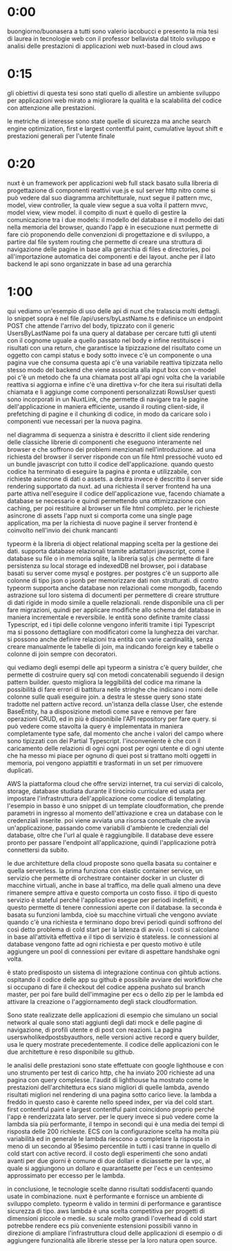 # 0:00

buongiorno/buonasera a tutti sono valerio iacobucci
e presento la mia tesi di laurea in tecnologie web con il professor bellavista
dal titolo sviluppo e analisi delle prestazioni di applicazioni web nuxt-based in cloud aws

# 0:15

gli obiettivi di questa tesi sono stati quello di allestire un ambiente sviluppo per applicazioni web mirato a migliorare la qualità e la scalabilità del codice con attenzione alle prestazioni.
<!-- sono state scelte le tecnologie nuxt come framework di sviluppo, typeorm come libreria per accesso a database e aws come fornitore di servizi cloud. -->
le metriche di interesse sono state quelle di sicurezza ma anche search engine optimization, first e largest contentful paint, cumulative layout shift e prestazioni generali per l'utente finale

# 0:20

nuxt è un framework per applicazioni web full stack basato sulla libreria di progettazione di componenti reattivi vue.js e sul server http nitro
come si può vedere dal suo diagramma architetturale, nuxt segue il pattern mvc, model, view controller, la quale view segue a sua volta il pattern mvvc, model view, view model.
il compito di nuxt è quello di gestire la comunicazione tra i due models: il modello del database e il modello dei dati nella memoria del browser, quando l'app è in esecuzione
nuxt permette di fare ciò proponendo delle convenzioni di progettazione e di sviluppo, a partire dal file system routing che permette di creare una struttura di navigazione delle pagine in base alla gerarchia di files e directories, poi all'importazione automatica dei componenti e dei layout.
anche per il lato backend le api sono organizzate in base ad una gerarchia

# 1:00

qui vediamo un'esempio di uso delle api di nuxt che tralascia molti dettagli.
lo snippet sopra è nel file /api/users/byLastName.ts e definisce un endpoint POST che
attende l'arrivo del body, tipizzato con il generic UsersByLastName
poi fa una query al database per cercare tutti gli utenti con il cognome uguale a quello passato nel body
e infine restituisce i risultati con una return, che garantisce la tipizzazione del risultato come un oggetto con campi status e body
sotto invece c'è un componente o una pagina vue che consuma questa api
c'è una variabile reattiva tipizzata nello stesso modo del backend che viene associata alla input box con v-model
poi c'è un metodo che fa una chiamata post all'api ogni volta che la variabile reattiva si aggiorna
e infine c'è una direttiva v-for che itera sui risultati della chiamata e li aggiunge come componenti personalizzati RowsUser 
questi sono incorporati in un NuxtLink, che permette di navigare tra le pagine dell'applicazione in maniera efficiente, usando il routing client-side, il prefetching di pagine e il chunking di codice, in modo da caricare solo i componenti vue necessari per la nuova pagina.

nel diagramma di sequenza a sinistra è descritto il client side rendering delle classiche librerie di componenti che eseguono interamente nel browser e che soffrono dei problemi menzionati nell'introduzione. ad una richiesta del browser il server risponde con un file html pressoché vuoto ed un bundle javascript con tutto il codice dell'applicazione. quando questo codice ha terminato di eseguire la pagina è pronta e utilizzabile, con richieste asincrone di dati o assets.
a destra invece è descritto il server side rendering supportato da nuxt. ad una richiesta il server frontend ha una parte attiva nell'eseguire il codice dell'applicazione vue, facendo chiamate a database se necessario e quindi permettendo una ottimizzazione con caching, per poi restituire al browser un file html completo. per le richieste asincrone di assets l'app nuxt si comporta come una single page application, ma per la richiesta di nuove pagine il server frontend è coinvolto nell'invio dei chunk mancanti

typeorm è la libreria di object relational mapping scelta per la gestione dei dati.
supporta database relazionali tramite adattatori javascript, come il database su file o in memoria sqlite, la libreria sql.js che permette di fare persistenza su local storage ed indexedDB nel browser, poi i database basati su server come mysql e postgres.
per postgres c'è un supporto alle colonne di tipo json o jsonb per memorizzare dati non strutturati.
di contro typeorm supporta anche database non relazionali come mongodb, facendo astrazione sul loro sistema di documenti per permettere di creare strutture di dati rigide in modo simile a quelle relazionali.
rende disponibile una cli per fare migrazioni, quindi per applicare modifiche allo schema del database in maniera incrementale e reversibile.
le entità sono definite tramite classi Typescript, ed i tipi delle colonne vengono inferiti tramite i tipi Typescript ma si possono dettagliare con modificatori come la lunghezza dei varchar.
si possono anche definire relazioni tra entità con varie cardinalità, senza creare manualmente le tabelle di join, ma indicando foreign key e tabelle o colonne di join sempre con decoratori.

qui vediamo degli esempi delle api typeorm
a sinistra c'è query builder, che permette di costruire query sql con metodi concatenabili seguendo il design pattern builder. questo migliora la leggibilità del codice ma rimane la possibilità di fare errori di battitura nelle stringhe che indicano i nomi delle colonne sulle quali eseguire join.
a destra le stesse query sono state tradotte nel pattern active record.
un'istanza della classe User, che estende BaseEntity, ha a disposizione metodi come save e remove per fare operazioni CRUD, ed in più è disponibile l'API repository per fare query.
si può vedere come stavolta la query è implementata in maniera completamente type safe, dal momento che anche i valori del campo where sono tipizzati con dei Partial Typescript.
l'inconveniente è che con il caricamento delle relazioni di ogni ogni post per ogni utente e di ogni utente che ha messo mi piace per ognuno di quei post si trattano molti oggetti in memoria, poi vengono appiattiti e trasformati in un set per rimuovere duplicati.

AWS la piattaforma cloud che offre servizi internet, tra cui servizi di calcolo, storage, database studiata durante il tirocinio curriculare ed usata per impostare l'infrastruttura dell'applicazione come codice di templating.
l'esempio in basso è uno snippet di un template cloudformation, che prende parametri in ingresso al momento dell'attivazione e crea un database con le credenziali inserite.
poi viene avviata una risorsa concettuale che avvia un'applicazione, passando come variabili d'ambiente le credenziali del database, oltre che l'url al quale è raggiungibile. Il database deve essere pronto per passare l'endpoint all'applicazione, quindi l'applicazione potrà connettersi da subito.

le due architetture della cloud proposte sono quella basata su container e quella serverless.
la prima funziona con elastic container service, un servizio che permette di orchestrare container docker in un cluster di macchine virtuali, anche in base al traffico, ma delle quali almeno una deve rimanere sempre attiva e questo comporta un costo fisso. il tipo di questo servizio è stateful perché l'applicativo esegue per periodi indefiniti, e questo permette di tenere connessioni aperte con il database.
la seconda è basata su funzioni lambda, cioè su macchine virtuali che vengono avviate quando c'è una richiesta e terminano dopo brevi periodi quindi soffrono del così detto problema di cold start per la latenza di avvio. I costi si calcolano in base all'attività effettiva e il tipo di servizio è stateless. le connessioni al database vengono fatte ad ogni richiesta e per questo motivo è utile aggiungere un pool di connessioni per evitare di aspettare handshake ogni volta.

è stato predisposto un sistema di integrazione continua con gihtub actions. ospitando il codice delle app su github è possibile avviare dei workflow che si occupano di fare il checkout del codice appena pushato sul branch master, per poi fare build dell'immagine per ecs o dello zip per le lambda ed attivare la creazione o l'aggiornamento degli stack cloudformation.

Sono state realizzate delle applicazioni di esempio che simulano un social network al quale sono stati aggiunti degli dati mock e delle pagine di navigazione, di profili utente e di post con reazioni. La pagina userswholikedpostsbyauthors, nelle versioni active record e query builder, usa le query mostrate precedentemente. il codice delle applicazioni con le due architetture è reso disponibile su github.

le analisi delle prestazioni sono state effettuate con google lighthouse e con uno strumento per test di carico http, che ha inviato 200 richieste ad una pagina con query complesse.
l'audit di lighthouse ha mostrato come le prestazioni dell'architettura ecs siano migliori di quelle lambda, avendo risultati migliori nel rendering di una pagina sotto carico lieve. la lambda a freddo in questo caso è carente nello speed index, per via del cold start.
first contentful paint e largest contentful paint coincidono proprio perché l'app è renderizzata lato server.
per le query invece si può vedere come la lambda sia più performante, il tempo in secondi qui è una media dei tempi di risposta delle 200 richieste. ECS con la configurazione scelta ha molta più variabilità ed in generale le lambda riescono a completare la risposta in meno di un secondo al 95esimo percentile in tutti i casi tranne in quello di cold start con active record.
il costo degli esperimenti che sono andati avanti per due giorni è comune di due dollari e diciassette per la vpc, al quale si aggiungono un dollaro e quarantasette per l'ecs e un centesimo approssimato per eccesso per le lambda.

in conclusione, le tecnologie scelte danno risultati soddisfacenti quando usate in combinazione.
nuxt è performante e fornisce un ambiente di sviluppo completo.
typeorm è valido in termini di performance e garantisce sicurezza di tipo.
aws lambda è una scelta competitiva per progetti di dimensioni piccole o medie. su scale molto grandi l'overhead di cold start potrebbe rendere ecs più conveniente
estensioni possibili vanno in direzione di ampliare l'infrastruttura cloud delle applicazioni di esempio o di aggiungere funzionalità alle librerie stesse per la loro natura open source.